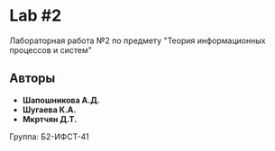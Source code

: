 # Lab #2

Лабораторная работа №2 по предмету "Теория информационных процессов и систем"

## Авторы

- **Шапошникова А.Д.**
- **Шугаева К.А.** 
- **Мкртчян Д.Т.**

Группа: Б2-ИФСТ-41


